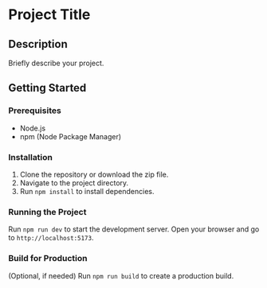 # Project Title

## Description
Briefly describe your project.

## Getting Started

### Prerequisites
- Node.js
- npm (Node Package Manager)

### Installation
1. Clone the repository or download the zip file.
2. Navigate to the project directory.
3. Run `npm install` to install dependencies.

### Running the Project
Run `npm run dev` to start the development server.
Open your browser and go to `http://localhost:5173`.

### Build for Production
(Optional, if needed) Run `npm run build` to create a production build.
